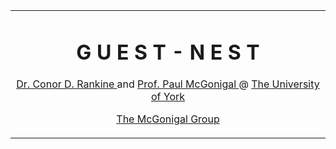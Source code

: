 <table align="center">
<tr><td align="center" width="10000">

# <strong> G U E S T - N E S T </strong>

<p>
    <a href="https://linkedin.com/in/conorrankine"> Dr. Conor D. Rankine </a> and <a href="https://york.ac.uk/chemistry/people/pmcgonigal/"> Prof. Paul McGonigal </a> @ <a href="https://york.ac.uk">The University of York </a>
</p>

<p>
    <a href="https://mcgonigalgroup.com/"> The McGonigal Group </a>
</p>

</td></tr></table>
